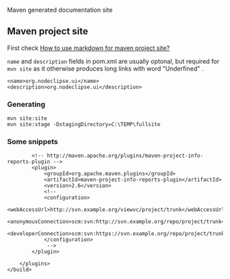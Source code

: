 
Maven generated documentation site

## Maven project site

First check [How to use markdown for maven project site?](http://stackoverflow.com/questions/14829190/how-to-use-markdown-for-maven-project-site)

`name` and `description` fields in pom.xml are usually optonal, but required for `mvn site`
 as it otherwise produces long links with word "Underfined" . 

	<name>org.nodeclipse.ui</name>
	<description>org.nodeclipse.ui</description>

### Generating

	mvn site:site
	mvn site:stage -DstagingDirectory=C:\TEMP\fullsite	
	

### Some snippets	

			<!-- http://maven.apache.org/plugins/maven-project-info-reports-plugin -->
			<plugin>
				<groupId>org.apache.maven.plugins</groupId>
				<artifactId>maven-project-info-reports-plugin</artifactId>
				<version>2.6</version>
				<!-- 
				<configuration>
					<webAccessUrl>http://svn.example.org/viewvc/project/trunk</webAccessUrl>
					<anonymousConnection>scm:svn:http://svn.example.org/repo/project/trunk</anonymousConnection>
					<developerConnection>scm:svn:https://svn.example.org/repo/project/trunk</developerConnection>
				</configuration>
				 -->
			</plugin>
			
		</plugins>
	</build>

